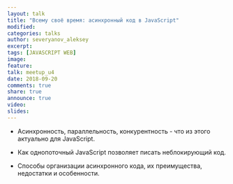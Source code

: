 ```yaml
---
layout: talk
title: "Всему своё время: асинхронный код в JavaScript"
modified:
categories: talks
author: severyanov_aleksey
excerpt:
tags: [JAVASCRIPT WEB]
image:
feature:
talk: meetup_u4
date: 2018-09-20
comments: true
share: true
announce: true
video: 
slides: 
---
```


* Асинхронность, параллельность, конкурентность - что из этого актуально для JavaScript.
 
* Как однопоточный JavaScript позволяет писать неблокирующий код.

* Способы организации асинхронного кода, их преимущества, недостатки и особенности.
